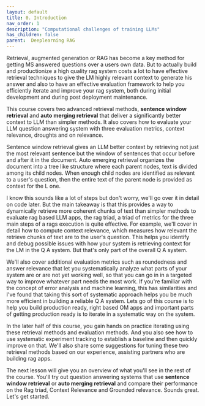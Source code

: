 ```yaml
---
layout: default
title: 0. Introduction
nav_order: 1
description: "Computational challenges of training LLMs"
has_children: false
parent:  Deeplearning RAG
---
```


Retrieval, augmented generation or RAG has become a key method for getting MS answered questions over a users own data. But to actually build and productionize a high quality rag system costs a lot to have effective retrieval techniques to give the LM highly relevant context to generate his answer and also to have an effective evaluation framework to help you efficiently iterate and improve your rag system, both during initial development and during post deployment maintenance. 

This course covers two advanced retrieval methods, **sentence window retrieval** and **auto merging retrieval** that deliver a significantly better context to LLM than simpler methods. It also covers how to evaluate your LLM question answering system with three evaluation metrics, context relevance, droughts and on relevance. 

Sentence window retrieval gives an LLM better context by retrieving not just the most relevant sentence but the window of sentences that occur before and after it in the document. Auto emerging retrieval organizes the document into a tree like structure where each parent nodes, text is divided among its child nodes. When enough child nodes are identified as relevant to a user's question, then the entire text of the parent node is provided as context for the L one. 

I know this sounds like a lot of steps but don't worry, we'll go over it in detail on code later. But the main takeaway is that this provides a way to dynamically retrieve more coherent chunks of text than simpler methods to evaluate rag based LLM apps, the rag triad, a triad of metrics for the three main steps of a rags execution is quite effective. For example, we'll cover in detail how to compute context relevance, which measures how relevant the retrieve chunks of text are to the user's question. This helps you identify and debug possible issues with how your system is retrieving context for the LM in the Q A system. But that's only part of the overall Q A system. 

We'll also cover additional evaluation metrics such as roundedness and answer relevance that let you systematically analyze what parts of your system are or are not yet working well, so that you can go in in a targeted way to improve whatever part needs the most work. If you're familiar with the concept of error analysis and machine learning, this has similarities and I've found that taking this sort of systematic approach helps you be much more efficient in building a reliable Q A system. Lets go of this course is to help you build production ready, right based OM apps and important parts of getting production ready is to iterate in a systematic way on the system. 

In the later half of this course, you gain hands on practice iterating using these retrieval methods and evaluation methods. And you also see how to use systematic experiment tracking to establish a baseline and then quickly improve on that. We'll also share some suggestions for tuning these two retrieval methods based on our experience, assisting partners who are building rag apps.  

The next lesson will give you an overview of what you'll see in the rest of the course. You'll try out question answering systems that use **sentence window retrieval** or **auto merging retrieval** and compare their performance on the Rag triad, Context Relevance and Grounded relevance. Sounds great. Let's get started.